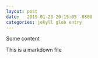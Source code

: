 ```yaml
---
layout: post
date:   2019-01-28 20:15:05 -0800
categories: jekyll glob entry
---
```

<!--
title:  "Welcome to my newest blog"
-->

<!-- 
I guess this is a comment in markdown
above is the "front matter" that defines layout and format of the post/content
changing that date in the front matter actually changes the URL
-->

Some content

This is a markdown file